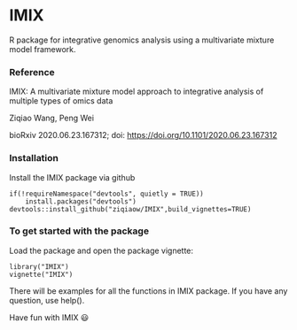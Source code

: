 # IMIX
R package for integrative genomics analysis using a multivariate mixture model framework.

### Reference 
IMIX: A multivariate mixture model approach to integrative analysis of multiple types of omics data

Ziqiao Wang, Peng Wei

bioRxiv 2020.06.23.167312; doi: https://doi.org/10.1101/2020.06.23.167312

### Installation
Install the IMIX package via github
```
if(!requireNamespace("devtools", quietly = TRUE))
    install.packages("devtools")
devtools::install_github("ziqiaow/IMIX",build_vignettes=TRUE) 
```

### To get started with the package
Load the package and open the package vignette:
```
library("IMIX")
vignette("IMIX")
```
There will be examples for all the functions in IMIX package. If you have any question, use help().

Have fun with IMIX :smiley:

